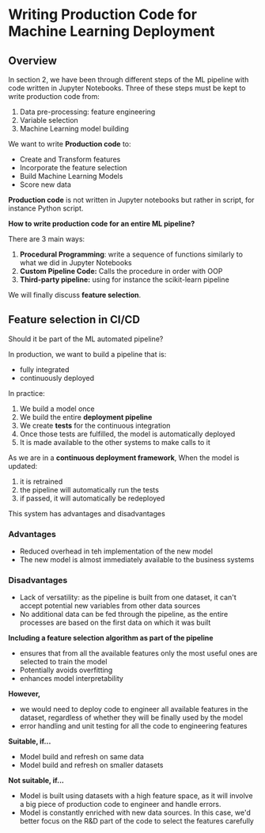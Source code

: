 # Writing Production Code for Machine Learning Deployment

## Overview

In section 2, we have been through different steps of the ML pipeline with code written in Jupyter Notebooks. Three of these steps must be kept to write production code from:
1. Data pre-processing: feature engineering
2. Variable selection
3. Machine Learning model building

We want to write **Production code** to:
* Create and Transform features
* Incorporate the feature selection
* Build Machine Learning Models
* Score new data

**Production code** is not written in Jupyter notebooks but rather in script, for instance Python script.

**How to write production code for an entire ML pipeline?**

There are 3 main ways:
1. **Procedural Programming**: write a sequence of functions similarly to what we did in Jupyter Notebooks
2. **Custom Pipeline Code:** Calls the procedure in order with OOP
3. **Third-party pipeline:** using for instance the scikit-learn pipeline

We will finally discuss **feature selection**.

## Feature selection in CI/CD

 Should it be part of the ML automated pipeline?

 In production, we want to build a pipeline that is:
 * fully integrated
 * continuously deployed

 In practice:
 1. We build a model once
 2. We build the entire **deployment pipeline**
 3. We create **tests** for the continuous integration
 4. Once those tests are fulfilled, the model is automatically deployed
 5. It is made available to the other systems to make calls to it

 As we are in a **continuous deployment  framework**, When the model is updated:
 1. it is retrained
 2. the pipeline will automatically run the tests
 3. if passed, it will automatically be redeployed

 This system has advantages and disadvantages

 ### Advantages

 - Reduced overhead in teh implementation of the new model
 - The new model is almost immediately available to the business systems

 ### Disadvantages

 - Lack of versatility: as the pipeline is built from one dataset, it can't accept potential new variables from other data sources
 - No additional data can be fed through the pipeline, as the entire processes are based on the first data on which it was built

 **Including a feature selection algorithm as part of the pipeline**
 - ensures that from all the available features only the most useful ones are selected to train the model
 - Potentially avoids overfitting
 - enhances model interpretability

 **However,**
- we would need to deploy code to engineer all available features in the dataset, regardless of whether they will be finally used by the model
- error handling and unit testing for all the code to engineering features

**Suitable, if...**

- Model build and refresh on same data
- Model build and refresh on smaller datasets

**Not suitable, if...**

- Model is built using datasets with a high feature space, as it will involve a big piece of production code to engineer and handle errors.
- Model is constantly enriched with new data sources. In this case, we'd better focus on the R&D part of the code to select the features carefully








